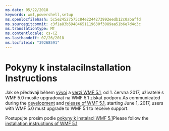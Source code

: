 ```yaml
---
ms.date: 05/22/2018
keywords: wmf,powershell,setup
ms.openlocfilehash: 5c5e24527575c84e2244273992eedb12c0abaffd
ms.sourcegitcommit: c3f1a83b59484651119630f3089aa51b6e7d4c3c
ms.translationtype: MT
ms.contentlocale: cs-CZ
ms.lasthandoff: 07/26/2018
ms.locfileid: "39268591"
---
```

# <a name="installation-instructions"></a><span data-ttu-id="c00ec-102">Pokyny k instalaci</span><span class="sxs-lookup"><span data-stu-id="c00ec-102">Installation Instructions</span></span>

<span data-ttu-id="c00ec-103">Jak se předávají během [vývoj](https://blogs.msdn.microsoft.com/powershell/2016/04/06/windows-management-framework-5-0-updates-and-wmf-5-1/) a [verzi WMF 5.1](https://blogs.msdn.microsoft.com/powershell/2017/03/28/windows-management-framework-wmf-5-1-now-in-microsoft-update-catalog/), od 1. června 2017, uživatelé s WMF 5.0 musíte upgradovat na WMF 5.1 získat podporu.</span><span class="sxs-lookup"><span data-stu-id="c00ec-103">As communicated during the [development](https://blogs.msdn.microsoft.com/powershell/2016/04/06/windows-management-framework-5-0-updates-and-wmf-5-1/) and [release of WMF 5.1](https://blogs.msdn.microsoft.com/powershell/2017/03/28/windows-management-framework-wmf-5-1-now-in-microsoft-update-catalog/), starting June 1, 2017, users with WMF 5.0 must upgrade to WMF 5.1 to receive support.</span></span>

<span data-ttu-id="c00ec-104">Postupujte prosím podle [pokyny k instalaci WMF 5.1](../5.1/install-configure.md)</span><span class="sxs-lookup"><span data-stu-id="c00ec-104">Please follow the [installation instructions of WMF 5.1](../5.1/install-configure.md)</span></span>

